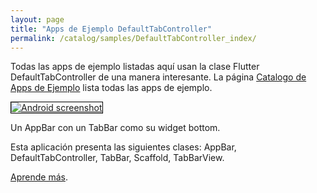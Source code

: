 ```yaml
---
layout: page
title: "Apps de Ejemplo DefaultTabController"
permalink: /catalog/samples/DefaultTabController_index/
---
```


Todas las apps de ejemplo listadas aquí usan la clase Flutter DefaultTabController de una manera interesante. La página <a href="/catalog/samples/">Catalogo de Apps de Ejemplo</a> lista todas las apps de ejemplo.

<div class="container-fluid">
  <div class="row" style="margin-bottom: 32px">
    <a href="/catalog/samples/tabbed-app-bar/">
      <div class="col-md-3">
        <img style="border:1px solid #000000" src="https://storage.googleapis.com/flutter-catalog/cb4a54db8fb3726bf4293b9cc5cb12ce16883803/tabbed_app_bar_small.png" alt="Android screenshot" class="img-responsive">
      </div>
   </a>
    <div class="col-md-9">
      <p>
        Un AppBar con un TabBar como su widget bottom.
      </p>
      <p>
        Esta aplicación presenta las siguientes clases: AppBar, DefaultTabController, TabBar, Scaffold, TabBarView.
      </p>
      <p>
        <a href="/catalog/samples/tabbed-app-bar/">Aprende más</a>.
      </p>
    </div>
  </div>

</div>
